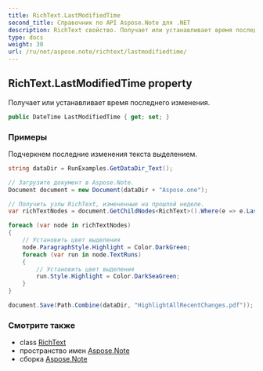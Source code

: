 ```yaml
---
title: RichText.LastModifiedTime
second_title: Справочник по API Aspose.Note для .NET
description: RichText свойство. Получает или устанавливает время последнего изменения.
type: docs
weight: 30
url: /ru/net/aspose.note/richtext/lastmodifiedtime/
---
```

## RichText.LastModifiedTime property

Получает или устанавливает время последнего изменения.

```csharp
public DateTime LastModifiedTime { get; set; }
```

### Примеры

Подчеркнем последние изменения текста выделением.

```csharp
string dataDir = RunExamples.GetDataDir_Text();

// Загрузите документ в Aspose.Note.
Document document = new Document(dataDir + "Aspose.one");

// Получить узлы RichText, измененные на прошлой неделе.
var richTextNodes = document.GetChildNodes<RichText>().Where(e => e.LastModifiedTime >= DateTime.Today.Subtract(TimeSpan.FromDays(7)));

foreach (var node in richTextNodes)
{
    // Установить цвет выделения
    node.ParagraphStyle.Highlight = Color.DarkGreen;
    foreach (var run in node.TextRuns)
    {
        // Установить цвет выделения
        run.Style.Highlight = Color.DarkSeaGreen;
    }
}

document.Save(Path.Combine(dataDir, "HighlightAllRecentChanges.pdf"));
```

### Смотрите также

* class [RichText](../)
* пространство имен [Aspose.Note](../../richtext/)
* сборка [Aspose.Note](../../../)



